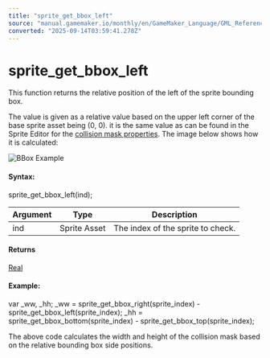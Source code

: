 ```yaml
---
title: "sprite_get_bbox_left"
source: "manual.gamemaker.io/monthly/en/GameMaker_Language/GML_Reference/Asset_Management/Sprites/Sprite_Information/sprite_get_bbox_left.htm"
converted: "2025-09-14T03:59:41.278Z"
---
```


# sprite\_get\_bbox\_left

This function returns the relative position of the left of the sprite bounding box.

The value is given as a relative value based on the upper left corner of the base sprite asset being (0, 0). it is the same value as can be found in the Sprite Editor for the [collision mask properties](../../../../../The_Asset_Editors/Sprites.md). The image below shows how it is calculated:

![BBox Example](../../../../../assets/Images/Scripting_Reference/GML/Reference/Sprites/spr_bbox.png)

#### Syntax:

sprite\_get\_bbox\_left(ind);

| Argument | Type | Description |
| --- | --- | --- |
| ind | Sprite Asset | The index of the sprite to check. |

#### Returns

[Real](../../../../GML_Overview/Data_Types.md)

#### Example:

var \_ww, \_hh;
\_ww = sprite\_get\_bbox\_right(sprite\_index) - sprite\_get\_bbox\_left(sprite\_index);
\_hh = sprite\_get\_bbox\_bottom(sprite\_index) - sprite\_get\_bbox\_top(sprite\_index);

The above code calculates the width and height of the collision mask based on the relative bounding box side positions.